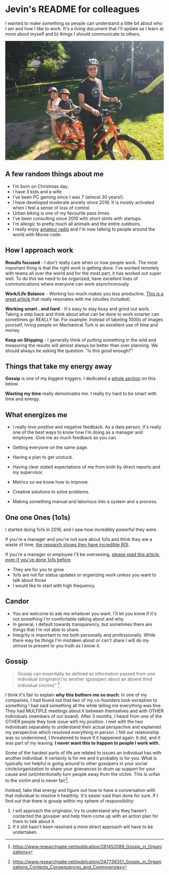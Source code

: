 # Jevin's README for colleagues

I wanted to make something so people can understand a little bit about who I am and how I like to work. It's a living document that I'll update as I learn a) more about myself and b) things I should communicate to others.

![](me.jpg)

## A few random things about me

* I'm born on Christmas day.
* I have 3 kids and a wife.
* I've been PC gaming since I was 7 (almost 30 years!).
* I have developed moderate anxiety since 2016. It is mostly activated when I feel a sense of loss of control.
* Urban biking is one of my favourite pass times.
* I've been consulting since 2010 with short stints with startups.
* I'm allergic to pretty much all animals and the entire outdoors.
* I really enjoy [amateur radio](https://www.qrz.com/db/VA3JEV) and I'm now talking to people around the world with Morse code.

## How I approach work

**Results focused** - I don't really care when or how people work. The most important thing is that the right work is getting done. I've worked remotely with teams all over the world and for the most part, it has worked out super well. To do this we need to be organized, have excellent lines of communications where everyone can work asynchronously.

**Work/Life Balance** - Working too much makes you less productive. [ This is a great article ](https://getlighthouse.com/blog/work-life-balance-hustle-hype/) that really resonates with me (studies included).

**Working smart.. and hard** - It's easy to stay busy and grind out work. Taking a step back and think about what can be done to work smarter can sometimes go REALLY far. For example: Instead of labeling 1000s of images yourself, hiring people on Mechanical Turk is an excellent use of time and money.

**Keep on Shipping** - I generally think of putting something in the wild and measuring the results will almost always be better than over planning. We should always be asking the question: "Is this good enough?"

## Things that take my energy away

**Gossip** is one of my biggest triggers. I dedicated a [whole section](#gossip) on this below. 

**Wasting my time** really demotivates me. I really try hard to be smart with time and energy. 

## What energizes me

* I really love positive and negative feedback. As a data person, it's really one of the best ways to know how I'm doing as a manager and employee. Give me as much feedback as you can.

* Getting everyone on the same page.

* Having a plan to get unstuck.

* Having clear stated expectations of me from both by direct reports and my supervisor.

* Metrics so we know how to improve.

* Creative solutions to solve problems.

* Making something manual and laborious into a system and a process.

## One one Ones (1o1s)

I started doing 1o1s in 2016, and I saw how incredibly powerful they were.

If you're a manager and you're not sure about 1o1s and think they are a waste of time, [the research shows they have incredible ROI](https://www.slideshare.net/evanish/everything-you-need-to-know-about-1-on-1s-to-prevent-turnover-and-motivate-your-team).

If you're a manager or employee I'll be overseeing, [please read this article, even if you've done 1o1s before](https://getlighthouse.com/blog/one-on-ones-employee-know/)

* They are for you to grow
* 1o1s are not for status updates or organizing work unless you want to talk about those
* I would like to start with high frequency.

## Candor

* You are welcome to ask me whatever you want. I'll let you know if it's not something I'm comfortable talking about and why.
* In general, I default towards transparency, but sometimes there are things that I'm not able to share.
* Integrity is important to me both personally and professionally. While there may be things I'm mistaken about or can't share I will do my utmost to present to you truth as I know it.

## Gossip

> Gossip can essentially be defined as information passed from one individual (originator) to another (gossiper) about an absent third individual (victim)"`[^1] 

I think it's fair to explain **why this bothers me so much**: In one of my companies, I had found out that two of my co-founders took exception to something I had said something all the while telling me everything was fine. They had MULTIPLE meetings about it between themselves and with OTHER individuals (members of our board). After 3 months, I heard from one of the OTHER people they took issue with my position. I met with the two individuals separately to understand their actual perspective and explained my perspective which resolved everything in person. I felt our relationship was so undermined, I threatened to leave if it happened again. It did, and it was part of my leaving. **I never want this to happen to people I work with.**

Some of the hardest parts of life are related to issues an individual has with another individual. It certainly is for me and it probably is for you. What is typically not helpful is going around to other gossipers in your social circle/organization to share your grievances to drum up support for your cause and (un)intentionally turn people away from the victim. This is unfair to the victim and is never fair[^2]. 

Instead, take that energy and figure out how to have a conversation with that individual to resolve it healthily. It's easier said than done for sure. If I find out that there is gossip within my sphere of responsibility: 

1. I will approach the originator, try to understand why they haven't contacted the gossiper and help them come up with an action plan for them to talk about it.
2. If it still hasn't been resolved a more direct approach will have to be undertaken.




[^1]: https://www.researchgate.net/publication/281452089_Gossip_in_Organizations

[^2]: https://www.researchgate.net/publication/247738351_Gossip_in_Organizations_Contexts_Consequences_and_Controversies
